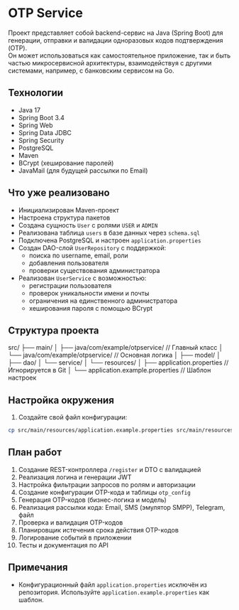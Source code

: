 # OTP Service

Проект представляет собой backend-сервис на Java (Spring Boot) для генерации, отправки и валидации одноразовых кодов подтверждения (OTP).  
Он может использоваться как самостоятельное приложение, так и быть частью микросервисной архитектуры, взаимодействуя с другими системами, например, с банковским сервисом на Go.

## Технологии

- Java 17
- Spring Boot 3.4
- Spring Web
- Spring Data JDBC
- Spring Security
- PostgreSQL
- Maven
- BCrypt (хеширование паролей)
- JavaMail (для будущей рассылки по Email)

## Что уже реализовано

- Инициализирован Maven-проект
- Настроена структура пакетов
- Создана сущность `User` с ролями `USER` и `ADMIN`
- Реализована таблица `users` в базе данных через `schema.sql`
- Подключена PostgreSQL и настроен `application.properties`
- Создан DAO-слой `UserRepository` с поддержкой:
    - поиска по username, email, роли
    - добавления пользователя
    - проверки существования администратора
- Реализован `UserService` с возможностью:
    - регистрации пользователя
    - проверок уникальности имени и почты
    - ограничения на единственного администратора
    - хеширования пароля с помощью BCrypt

## Структура проекта
src/
├── main/
│   ├── java/com/example/otpservice/          // Главный класс
│   └── java/com/example/otpservice/           // Основная логика
│       ├── model/
│       ├── dao/
│       └── service/
│   └── resources/
│       ├── application.properties             // Игнорируется в Git
│       └── application.example.properties     // Шаблон настроек

## Настройка окружения

1. Создайте свой файл конфигурации:
```bash
cp src/main/resources/application.example.properties src/main/resources/application.properties
```


## План работ

1. Создание REST-контроллера `/register` и DTO с валидацией
2. Реализация логина и генерации JWT
3. Настройка фильтрации запросов по ролям и авторизации
4. Создание конфигурации OTP-кода и таблицы `otp_config`
5. Генерация OTP-кодов (бизнес-логика и модель)
6. Реализация рассылки кода: Email, SMS (эмулятор SMPP), Telegram, файл
7. Проверка и валидация OTP-кодов
8. Планировщик истечения срока действия OTP-кодов
9. Логирование событий в приложении
10. Тесты и документация по API

## Примечания

- Конфигурационный файл `application.properties` исключён из репозитория. Используйте `application.example.properties` как шаблон.
